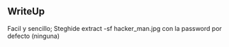 ## WriteUp
Facil y sencillo; Steghide extract -sf hacker_man.jpg con la password por defecto (ninguna)

